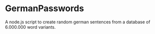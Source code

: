 # GermanPasswords
A node.js script to create random german sentences from a database of 6.000.000 word variants.
